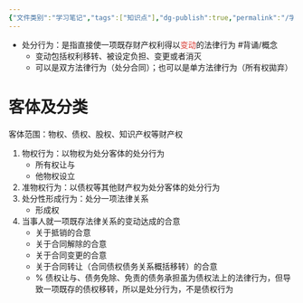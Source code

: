 ```yaml
---
{"文件类别":"学习笔记","tags":["知识点"],"dg-publish":true,"permalink":"/学习笔记studyup/知识点cheese/处分行为/","dgPassFrontmatter":true,"noteIcon":"","created":"2024-09-13T08:52:40.036+08:00","updated":"2024-10-13T17:23:14.838+08:00"}
---
```


- 处分行为：是指直接使一项既存财产权利得以<font color="#d83931">变动</font>的法律行为 #背诵/概念 
	- 变动包括权利移转、被设定负担、变更或者消灭
	- 可以是双方法律行为（处分合同）；也可以是单方法律行为（所有权拋弃）

# 客体及分类
客体范围：物权、债权、股权、知识产权等财产权
1. 物权行为：以物权为处分客体的处分行为
	- 所有权让与
	- 他物权设立
2. 准物权行为：以债权等其他财产权为处分客体的处分行为
3. 处分性形成行为：处分一项法律关系
	- 形成权
4. 当事人就一项既存法律关系的变动达成的合意
	- 关于抵销的合意
	- 关于合同解除的合意
	- 关于合同变更的合意
	- 关于合同转让（合同债权债务关系概括移转）的合意
	- % 债权让与、债务免除、免责的债务承担虽为债权法上的法律行为，但导致一项既存的债权移转，所以是处分行为，不是债权行为
